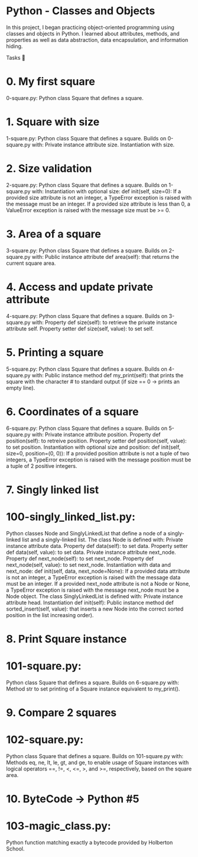 
# Python - Classes and Objects
In this project, I began practicing object-oriented programming using classes and objects in Python. I learned about attributes, methods, and properties as well as data abstraction, data encapsulation, and information hiding.

Tasks 📃
# 0. My first square
0-square.py: Python class Square that defines a square.
# 1. Square with size
1-square.py: Python class Square that defines a square. Builds on 0-square.py with:
Private instance attribute size. Instantiation with size.

# 2. Size validation
2-square.py: Python class Square that defines a square. Builds on 1-square.py with:
Instantiation with optional size: def init(self, size=0): If a provided size attribute is not an integer, a TypeError exception is raised with the message must be an integer. If a provided size attribute is less than 0, a ValueError exception is raised with the message size must be >= 0.

# 3. Area of a square
3-square.py: Python class Square that defines a square. Builds on 2-square.py with:
Public instance attribute def area(self): that returns the current square area.

# 4. Access and update private attribute
4-square.py: Python class Square that defines a square. Builds on 3-square.py with:
Property def size(self): to retrieve the private instance attribute self. Property setter def size(self, value): to set self.

# 5. Printing a square
5-square.py: Python class Square that defines a square. Builds on 4-square.py with:
Public instance method def my_print(self): that prints the square with the character # to standard output (if size == 0 -> prints an empty line).

# 6. Coordinates of a square
6-square.py: Python class Square that defines a square. Builds on 5-square.py with:
Private instance attribute position. Property def position(self): to retreive position. Property setter def position(self, value): to set position. Instantiation with optional size and position: def init(self, size=0, position=(0, 0)): If a provided position attribute is not a tuple of two integers, a TypeError exception is raised with the message position must be a tuple of 2 positive integers.

# 7. Singly linked list
# 100-singly_linked_list.py: 
Python classes Node and SinglyLinkedList that define a node of a singly-linked list and a singly-linked list. The class Node is defined with:
Private instance attribute data. Property def data(self): to set data. Property setter def data(self, value): to set data. Private instance attribute next_node. Property def next_node(self): to set next_node. Property def next_node(self, value): to set next_node. Instantiation with data and next_node: def init(self, data, next_node=None): If a provided data attribute is not an integer, a TypeError exception is raised with the message data must be an integer. If a provided next_node attribute is not a Node or None, a TypeError exception is raised with the message next_node must be a Node object. The class SinglyLinkedList is defined with: Private instance attribute head. Instantiation def init(self): Public instance method def sorted_insert(self, value): that inserts a new Node into the correct sorted position in the list increasing order).

# 8. Print Square instance
# 101-square.py: 
Python class Square that defines a square. Builds on 6-square.py with:
Method str to set printing of a Square instance equivalent to my_print().

# 9. Compare 2 squares
# 102-square.py: 
Python class Square that defines a square. Builds on 101-square.py with:
Methods eq, ne, lt, le, gt, and ge, to enable usage of Square instances with logical operators ==, !=, <, <=, >, and >=, respectively, based on the square area.

# 10. ByteCode -> Python #5
# 103-magic_class.py: 
Python function matching exactly a bytecode provided by Holberton School.
